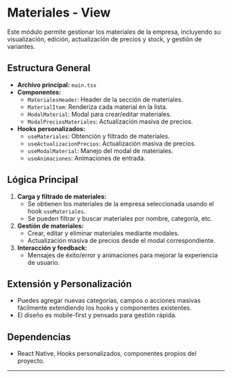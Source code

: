 # Materiales - View

Este módulo permite gestionar los materiales de la empresa, incluyendo su visualización, edición, actualización de precios y stock, y gestión de variantes.

## Estructura General
- **Archivo principal:** `main.tsx`
- **Componentes:**
  - `MaterialesHeader`: Header de la sección de materiales.
  - `MaterialItem`: Renderiza cada material en la lista.
  - `ModalMaterial`: Modal para crear/editar materiales.
  - `ModalPreciosMateriales`: Actualización masiva de precios.
- **Hooks personalizados:**
  - `useMateriales`: Obtención y filtrado de materiales.
  - `useActualizacionPrecios`: Actualización masiva de precios.
  - `useModalMaterial`: Manejo del modal de materiales.
  - `useAnimaciones`: Animaciones de entrada.

## Lógica Principal
1. **Carga y filtrado de materiales:**
   - Se obtienen los materiales de la empresa seleccionada usando el hook `useMateriales`.
   - Se pueden filtrar y buscar materiales por nombre, categoría, etc.
2. **Gestión de materiales:**
   - Crear, editar y eliminar materiales mediante modales.
   - Actualización masiva de precios desde el modal correspondiente.
3. **Interacción y feedback:**
   - Mensajes de éxito/error y animaciones para mejorar la experiencia de usuario.

## Extensión y Personalización
- Puedes agregar nuevas categorías, campos o acciones masivas fácilmente extendiendo los hooks y componentes existentes.
- El diseño es mobile-first y pensado para gestión rápida.

## Dependencias
- React Native, Hooks personalizados, componentes propios del proyecto.

--- 
